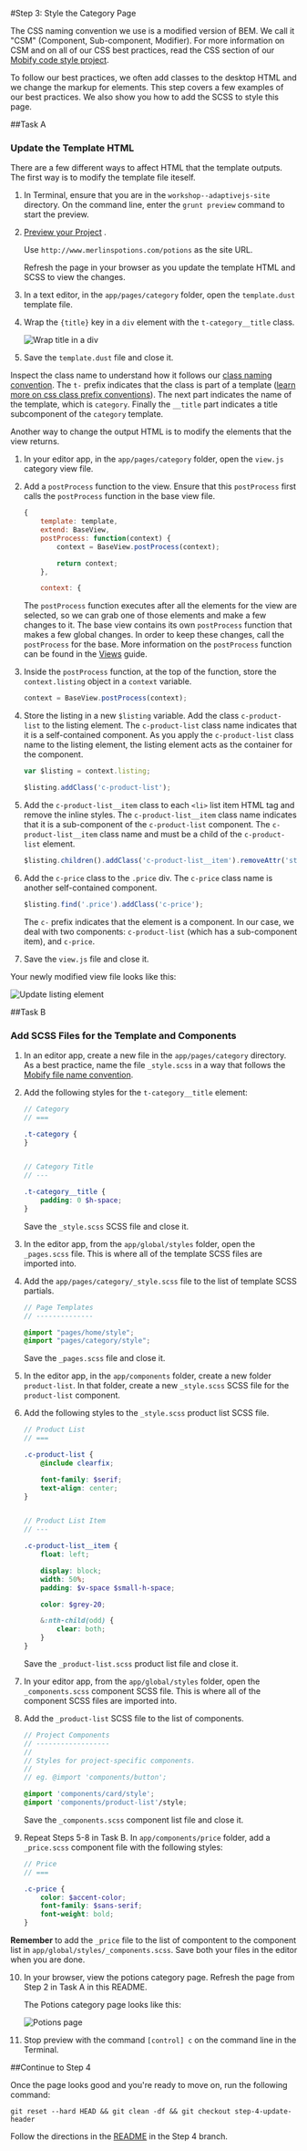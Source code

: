#Step 3: Style the Category Page

The CSS naming convention we use is a modified version of BEM. We call it "CSM" (Component, Sub-component, Modifier). For more information on CSM and on all of our CSS best practices, read the CSS section of our [Mobify code style project](https://github.com/mobify/mobify-code-style/tree/master/css).

To follow our best practices, we often add classes to the desktop HTML and we change the markup for elements. This step covers a few examples of our best practices. We also show you how to add the SCSS to style this page.

##Task A

### Update the Template HTML

There are a few different ways to affect HTML that the template outputs. The first way is to modify the template file iteself.

1. In Terminal, ensure that you are in the `workshop--adaptivejs-site` directory. On the command line, enter the `grunt preview` command to start the preview.
2. [Preview your Project](http://adaptivejs.mobify.com/v1.0/docs/preview-your-project) .

    Use `http://www.merlinspotions.com/potions` as the site URL.

    Refresh the page in your browser as you update the template HTML and SCSS to view the changes.

3. In a text editor, in the `app/pages/category` folder, open the `template.dust` template file.
4. Wrap the `{title}` key in a `div` element with the `t-category__title` class.

    ![Wrap title in a div](https://s3.amazonaws.com/uploads.hipchat.com/15359/58442/jOMVSXUX3wORdPG/Screen%20Shot%202015-11-09%20at%205.07.06%20PM.png)

5. Save the `template.dust` file and close it.

Inspect the class name to understand how it follows our [class naming convention](https://github.com/mobify/mobify-code-style/tree/master/css/class-naming-conventions#class-naming-conventions). The `t-` prefix indicates that the class is part of a template ([learn more on css class prefix conventions](https://github.com/mobify/mobify-code-style/tree/master/css/class-naming-conventions#class-prefix-conventions)).
The next part indicates the name of the template, which is `category`.
Finally the  `__title` part indicates a title subcomponent of the `category` template.

Another way to change the output HTML is to modify the elements that the view returns.

1. In your editor app, in the `app/pages/category` folder, open the `view.js` category view file.
2. Add a `postProcess` function to the view. Ensure that this `postProcess` first calls the `postProcess` function in the base view file.

    ```javascript
    {
        template: template,
        extend: BaseView,
        postProcess: function(context) {
            context = BaseView.postProcess(context);

            return context;
        },

        context: {
    ```

    The `postProcess` function executes after all the elements for the view are selected, so we can grab one of those elements and make a few changes to it. The base view contains its own `postProcess` function that makes a few global changes. In order to keep these changes, call the `postProcess` for the base. More information on the `postProcess` function can be found in the [Views](http://docs.mobify.com/v1.0/docs/views/#c-view-postprocess) guide.

3. Inside the `postProcess` function, at the top of the function, store the `context.listing` object in a `context` variable.

    ```javascript
    context = BaseView.postProcess(context);
    ```

4. Store the listing in a new `$listing` variable. Add the class `c-product-list` to the listing element. The `c-product-list` class name indicates that it is a self-contained component. As you apply the `c-product-list` class name to the listing element, the listing element acts as the container for the component.

    ```javascript
    var $listing = context.listing;

    $listing.addClass('c-product-list');
    ```

5. Add the `c-product-list__item` class to each `<li>` list item HTML tag and remove the inline styles. The `c-product-list__item` class name indicates that it is a sub-component of the `c-product-list` component. The `c-product-list__item` class name and must be a child of the `c-product-list` element.

    ```javascript
    $listing.children().addClass('c-product-list__item').removeAttr('style');
    ```

6. Add the `c-price` class to the `.price` div. The `c-price` class name is another self-contained component.

    ```javascript
    $listing.find('.price').addClass('c-price');
    ```

    The `c-` prefix indicates that the element is a component. In our case, we deal with two components: `c-product-list` (which has a sub-component item), and `c-price`.

7. Save the `view.js` file and close it.

Your newly modified view file looks like this:

![Update listing element](https://s3.amazonaws.com/uploads.hipchat.com/15359/58442/W1qZKUrs09DL9rb/Screen%20Shot%202015-11-12%20at%201.41.52%20PM.png)

##Task B

### Add SCSS Files for the Template and Components

1. In an editor app, create a new file in the `app/pages/category` directory. As a best practice, name the file `_style.scss` in a way that follows the [Mobify file name convention](https://github.com/mobify/mobify-code-style/tree/master/css/sass-best-practices#filename-naming-convention).
2. Add the following styles for the `t-category__title` element:

    ```scss
    // Category
    // ===

    .t-category {
    }


    // Category Title
    // ---

    .t-category__title {
        padding: 0 $h-space;
    }
    ```

    Save the `_style.scss` SCSS file and close it.

3. In the editor app, from the `app/global/styles` folder, open the `_pages.scss` file. This is where all of the template SCSS files are imported into.
4. Add the `app/pages/category/_style.scss` file to the list of template SCSS partials.

    ```scss
    // Page Templates
    // --------------

    @import "pages/home/style";
    @import "pages/category/style";
    ```

    Save the `_pages.scss` file and close it.

5. In the editor app, in the `app/components` folder, create a new folder `product-list`. In that folder, create a new `_style.scss` SCSS file for the `product-list` component.
6. Add the following styles to the `_style.scss` product list SCSS file.

    ```scss
    // Product List
    // ===

    .c-product-list {
        @include clearfix;

        font-family: $serif;
        text-align: center;
    }


    // Product List Item
    // ---

    .c-product-list__item {
        float: left;

        display: block;
        width: 50%;
        padding: $v-space $small-h-space;

        color: $grey-20;

        &:nth-child(odd) {
            clear: both;
        }
    }
    ```
    Save the `_product-list.scss` product list file and close it.

7. In your editor app, from the `app/global/styles` folder, open the `_components.scss` component SCSS file. This is where all of the component SCSS files are imported into.
8. Add the `_product-list` SCSS file to the list of components.

    ```scss
    // Project Components
    // ------------------
    //
    // Styles for project-specific components.
    //
    // eg. @import 'components/button';

    @import 'components/card/style';
    @import 'components/product-list'/style;
    ```
    Save the `_components.scss` component list file and close it.

9. Repeat Steps 5-8 in Task B. In `app/components/price` folder, add a `_price.scss` component file with the following styles:

    ```scss
    // Price
    // ===

    .c-price {
        color: $accent-color;
        font-family: $sans-serif;
        font-weight: bold;
    }
    ```
**Remember** to add the `_price` file to the list of compontent to the component list in `app/global/styles/_components.scss`. Save both your files in the editor when you are done.

10. In your browser, view the potions category page. Refresh the page from Step 2 in Task A in this README.

    The Potions category page looks like this:

    ![Potions page](https://s3.amazonaws.com/uploads.hipchat.com/15359/64553/sYtMKGfRqXkKOr4/Screen%20Shot%202015-01-16%20at%202.04.06%20PM.png)

11. Stop preview with the command `[control] c` on the command line in the Terminal.

##Continue to Step 4

Once the page looks good and you're ready to move on, run the following command:

```
git reset --hard HEAD && git clean -df && git checkout step-4-update-header
```

Follow the directions in the  [README](https://github.com/mobify/workshop--adaptivejs-site/blob/step-4-update-header/README.md) in the Step 4 branch.

